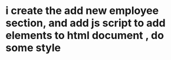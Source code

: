 # i create the add new employee section, and add js script to add elements to html document , do some style